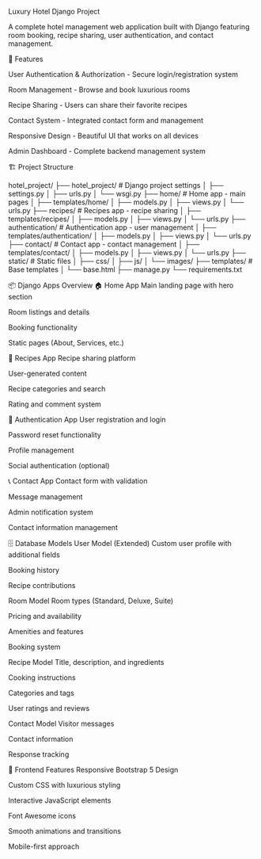 Luxury Hotel Django Project

A complete hotel management web application built with Django featuring room booking, recipe sharing, user authentication, and contact management.

🌟 Features

User Authentication & Authorization - Secure login/registration system

Room Management - Browse and book luxurious rooms

Recipe Sharing - Users can share their favorite recipes

Contact System - Integrated contact form and management

Responsive Design - Beautiful UI that works on all devices

Admin Dashboard - Complete backend management system


🏗️ Project Structure


hotel_project/
├── hotel_project/          # Django project settings
│   ├── settings.py
│   ├── urls.py
│   └── wsgi.py
├── home/                   # Home app - main pages
│   ├── templates/home/
│   ├── models.py
│   ├── views.py
│   └── urls.py
├── recipes/                # Recipes app - recipe sharing
│   ├── templates/recipes/
│   ├── models.py
│   ├── views.py
│   └── urls.py
├── authentication/         # Authentication app - user management
│   ├── templates/authentication/
│   ├── models.py
│   ├── views.py
│   └── urls.py
├── contact/                # Contact app - contact management
│   ├── templates/contact/
│   ├── models.py
│   ├── views.py
│   └── urls.py
├── static/                 # Static files
│   ├── css/
│   ├── js/
│   └── images/
├── templates/              # Base templates
│   └── base.html
├── manage.py
└── requirements.txt

📦 Django Apps Overview
🏠 Home App
Main landing page with hero section

Room listings and details

Booking functionality

Static pages (About, Services, etc.)

📝 Recipes App
Recipe sharing platform

User-generated content

Recipe categories and search

Rating and comment system

🔐 Authentication App
User registration and login

Password reset functionality

Profile management

Social authentication (optional)

📞 Contact App
Contact form with validation

Message management

Admin notification system

Contact information management

🗄️ Database Models
User Model (Extended)
Custom user profile with additional fields

Booking history

Recipe contributions

Room Model
Room types (Standard, Deluxe, Suite)

Pricing and availability

Amenities and features

Booking system

Recipe Model
Title, description, and ingredients

Cooking instructions

Categories and tags

User ratings and reviews

Contact Model
Visitor messages

Contact information

Response tracking

🎨 Frontend Features
Responsive Bootstrap 5 Design

Custom CSS with luxurious styling

Interactive JavaScript elements

Font Awesome icons

Smooth animations and transitions

Mobile-first approach